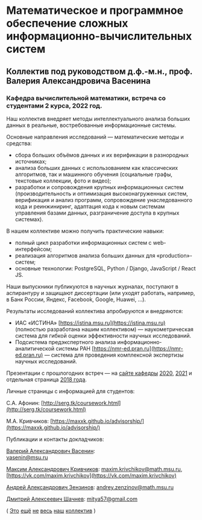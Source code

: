 # Математическое и программное обеспечение сложных информационно-вычислительных систем

## Коллектив под руководством д.ф.-м.н., проф. Валерия Александровича Васенина

### Кафедра вычислительной математики, встреча со студентами 2 курса, 2022 год.

Наш коллектив внедряет методы интеллектуального анализа больших данных
в реальные, востребованные информационные системы.

Основные направления исследований — математические методы и средства:

* сбора больших объёмов данных и их верификации в разнородных источниках;
* анализа больших данных с использованием как классических алгоритмов, так и машинного обучения (социальные графы, текстовые коллекции, фото и видео);
* разработки и сопровождения крупных информационных систем (производительность и оптимизация высоконагруженных систем, верификация и анализ программ,  сопровождение унаследованного кода и реинжиниринг, адаптация кода к новым  системам управления базами данных, разграничение доступа в крупных системах).

В нашем коллективе можно получить практические навыки:

* полный цикл разработки информационных систем с web-интерфейсом;
* реализация алгоритмов анализа больших данных для «production»-систем;
* основные технологии: PostgreSQL, Python / Django, JavaScript / React JS.

Наши выпускники публикуются в научных журналах, поступают в аспирантуру и защищают диссертации 
(или уходят работать, например, в Банк России, Яндекс, Facebook, Google, Huawei, …).

Результаты исследований коллектива апробируются и внедряются:

* ИАС «ИСТИНА» [https://istina.msu.ru](https://istina.msu.ru) (полностью разработана нашим коллективом) — наукометрическая система для гибкой оценки эффективности научных исследований.
* Подсистема предэкспертного анализа информационно-аналитической системы РАН [https://nmr-ed.pran.ru](https://nmr-ed.pran.ru) — система для проведения комплексной экспертизы научных исследований.

Презентации с прошлогодних встреч — на
[сайте кафедры](http://numa.math.msu.su)
[2020](http://numa.math.msu.su/data/agitation/2020/vasenin-2020.pdf),
[2021](http://numa.math.msu.su/data/agitation/2021/vasenin-2021.pdf)
и отдельная страница
[2018 года](https://maxxk.github.io/2year/2018.html).

Личные страницы с информацией для студентов:

С.А. Афонин:
[http://serg.tk/coursework.html](http://serg.tk/coursework.html)

М.А. Кривчиков:
[https://maxxk.github.io/advisorship/](https://maxxk.github.io/advisorship/)

Публикации и контакты докладчиков:

[Валерий Александрович Васенин](https://istina.msu.ru/profile/vasenin/):	
[vasenin@msu.ru](mailto:vasenin@msu.ru)

[Максим Александрович Кривчиков](https://istina.msu.ru/profile/maxxk):
[maxim.krivchikov@math.msu.ru](mailto:maxim.krivchikov@math.msu.ru),
[https://vk.com/maxim.krivchikov](https://vk.com/maxim.krivchikov)

[Андрей Александрович Зензинов](https://istina.msu.ru/profile/andrey.zenzinov):	
[andrey.zenzinov@math.msu.ru](mailto:andrey.zenzinov@math.msu.ru)

[Дмитрий Алексеевич Шачнев](https://istina.msu.ru/profile/mitya57):	
[mitya57@gmail.com](mailto:mitya57@gmail.com)

(
[Это](https://istina.msu.ru/profile/safonin/)
[ещё](https://istina.msu.ru/profile/shundeev/)
[не](https://istina.msu.ru/profile/sasha/)
[весь](https://istina.msu.ru/profile/var/)
[наш](https://istina.msu.ru/profile/korsh/)
[коллектив](https://istina.msu.ru/profile/filaPro/)
)

